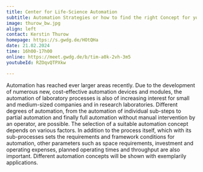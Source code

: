 ```yaml
---
title: Center for Life-Science Automation
subtitle: Automation Strategies or how to find the right Concept for your Automation Project?
image: thurow_bw.jpg
align: left
contact: Kerstin Thurow
homepage: https://s.gwdg.de/HOtQHa
date: 21.02.2024
time: 16h00-17h00
online: https://meet.gwdg.de/b/tim-a0k-2vh-3m5
youtubeId: RZOqvQTPXkw

---
```


Automation has reached ever larger areas recently. Due to the development of numerous new, 
cost-effective automation devices and modules, the automation of laboratory processes is 
also of increasing interest for small and medium-sized companies and in research laboratories. 
Different degrees of automation, from the automation of individual sub-steps to partial automation 
and finally full automation without manual intervention by an operator, are possible. 
The selection of a suitable automation concept depends on various factors. 
In addition to the process itself, which with its sub-processes sets the requirements and 
framework conditions for automation, other parameters such as space requirements, investment 
and operating expenses, planned operating times and throughput are also important.
Different automation concepts will be shown with exemplarily applications. 
